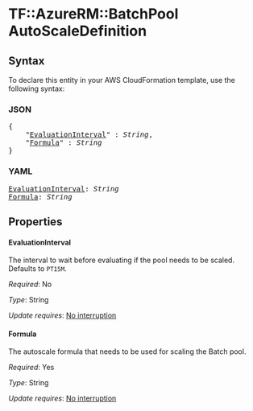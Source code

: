 # TF::AzureRM::BatchPool AutoScaleDefinition

## Syntax

To declare this entity in your AWS CloudFormation template, use the following syntax:

### JSON

<pre>
{
    "<a href="#evaluationinterval" title="EvaluationInterval">EvaluationInterval</a>" : <i>String</i>,
    "<a href="#formula" title="Formula">Formula</a>" : <i>String</i>
}
</pre>

### YAML

<pre>
<a href="#evaluationinterval" title="EvaluationInterval">EvaluationInterval</a>: <i>String</i>
<a href="#formula" title="Formula">Formula</a>: <i>String</i>
</pre>

## Properties

#### EvaluationInterval

The interval to wait before evaluating if the pool needs to be scaled. Defaults to `PT15M`.

_Required_: No

_Type_: String

_Update requires_: [No interruption](https://docs.aws.amazon.com/AWSCloudFormation/latest/UserGuide/using-cfn-updating-stacks-update-behaviors.html#update-no-interrupt)

#### Formula

The autoscale formula that needs to be used for scaling the Batch pool.

_Required_: Yes

_Type_: String

_Update requires_: [No interruption](https://docs.aws.amazon.com/AWSCloudFormation/latest/UserGuide/using-cfn-updating-stacks-update-behaviors.html#update-no-interrupt)

